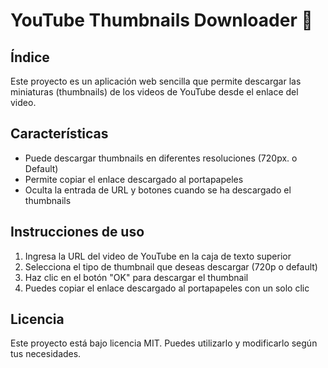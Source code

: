 # **YouTube Thumbnails Downloader 🚀**

## Índice

Este proyecto es un aplicación web sencilla que permite descargar las
miniaturas (thumbnails) de los videos de YouTube desde el enlace del video.

## Características

* Puede descargar thumbnails en diferentes resoluciones (720px. o Default)
* Permite copiar el enlace descargado al portapapeles
* Oculta la entrada de URL y botones cuando se ha descargado el thumbnails

## Instrucciones de uso

1. Ingresa la URL del video de YouTube en la caja de texto superior
2. Selecciona el tipo de thumbnail que deseas descargar (720p o default)
3. Haz clic en el botón "OK" para descargar el thumbnail
4. Puedes copiar el enlace descargado al portapapeles con un solo clic

## Licencia

Este proyecto está bajo licencia MIT. Puedes utilizarlo y modificarlo según
tus necesidades.
